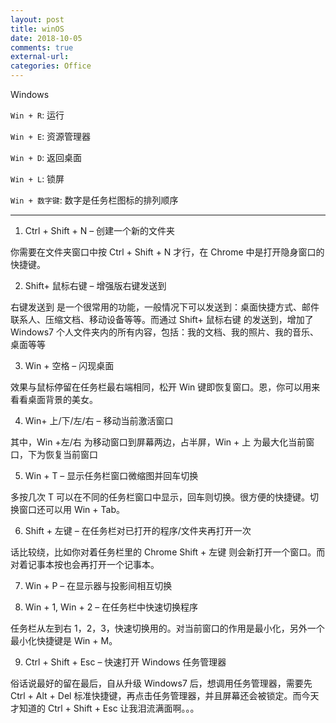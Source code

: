 ```yaml
---
layout: post
title: winOS
date: 2018-10-05
comments: true
external-url:
categories: Office
---
```


Windows

`Win + R`:  运行

`Win + E`:  资源管理器

`Win + D`:  返回桌面

`Win + L`:  锁屏

`Win + 数字键`: 数字是任务栏图标的排列顺序

---

1. Ctrl + Shift + N – 创建一个新的文件夹

你需要在文件夹窗口中按 Ctrl + Shift + N 才行，在 Chrome 中是打开隐身窗口的快捷键。

2. Shift+ 鼠标右键 – 增强版右键发送到

右键发送到 是一个很常用的功能，一般情况下可以发送到：桌面快捷方式、邮件联系人、压缩文档、移动设备等等。而通过 Shift+ 鼠标右键 的发送到，增加了 Windows7 个人文件夹内的所有内容，包括：我的文档、我的照片、我的音乐、桌面等等

3. Win + 空格 – 闪现桌面

效果与鼠标停留在任务栏最右端相同，松开 Win 键即恢复窗口。恩，你可以用来看看桌面背景的美女。

4. Win+ 上/下/左/右 – 移动当前激活窗口

其中，Win +左/右 为移动窗口到屏幕两边，占半屏，Win + 上 为最大化当前窗口，下为恢复当前窗口

5. Win + T – 显示任务栏窗口微缩图并回车切换

多按几次 T 可以在不同的任务栏窗口中显示，回车则切换。很方便的快捷键。切换窗口还可以用 Win + Tab。

6. Shift + 左键 – 在任务栏对已打开的程序/文件夹再打开一次

话比较绕，比如你对着任务栏里的 Chrome Shift + 左键 则会新打开一个窗口。而对着记事本按也会再打开一个记事本。


7. Win + P – 在显示器与投影间相互切换

8. Win + 1, Win + 2 – 在任务栏中快速切换程序

任务栏从左到右 1，2，3，快速切换用的。对当前窗口的作用是最小化，另外一个最小化快捷键是 Win + M。

9. Ctrl + Shift + Esc – 快速打开 Windows 任务管理器

俗话说最好的留在最后，自从升级 Windows7 后，想调用任务管理器，需要先 Ctrl + Alt + Del 标准快捷键，再点击任务管理器，并且屏幕还会被锁定。而今天才知道的 Ctrl + Shift + Esc 让我泪流满面啊。。。

